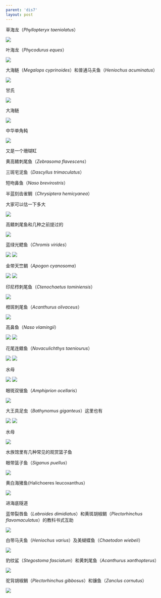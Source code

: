 ```yaml
---
parent: 'dis7'
layout: post
---
```

草海龙（<i>Phyllopteryx taeniolatus</i>）

<img class='disc' src='https://i.postimg.cc/rsFgCFNN/427.jpg'>

叶海龙（<i>Phycodurus eques</i>）

<img class='disc' src='https://i.postimg.cc/d194yTr0/428.jpg'>

大海鲢（<i>Megalops cyprinoides</i>）和普通马夫鱼（<i>Heniochus acuminatus</i>）

<img class='disc' src='https://i.postimg.cc/Kzb0j5KV/429.jpg'>

甘氏

<img class='disc' src='https://i.postimg.cc/HLXSTNLX/430.jpg'>

大海鲢

<img class='disc' src='https://i.postimg.cc/HnZzSDSD/431.jpg'>

中华单角鲀

<img class='disc' src='https://i.postimg.cc/Pf2SfYd3/432.jpg'>

又是一个珊瑚缸

黄高鳍刺尾鱼（<i>Zebrasoma flavescens</i>）

三斑宅泥鱼（<i>Dascyllus trimaculatus</i>）

短吻鼻鱼（<i>Naso brevirostris</i>）

半蓝刻齿雀鲷（<i>Chrysiptera hemicyanea</i>）

大家可以估一下多大

<img class='disc' src='https://i.postimg.cc/sDxwMxXV/433.jpg'>

高鳍刺尾鱼和几种之前提过的

<img class='disc' src='https://i.postimg.cc/hPYMTnzV/434.jpg'>

蓝绿光鳃鱼（<i>Chromis virides</i>）

<img class='disc' src='https://i.postimg.cc/MG7YCjsY/435.jpg'>

<img class='disc' src='https://i.postimg.cc/XJng47m6/436.jpg'>

金带天竺鲷（<i>Apogon cyanosoma</i>）

<img class='disc' src='https://i.postimg.cc/Mpj5YLVN/437.jpg'>

<img class='disc' src='https://i.postimg.cc/QMGbYqqt/438.jpg'>

印尼栉刺尾鱼（<i>Ctenochaetus tominiensis</i>）

<img class='disc' src='https://i.postimg.cc/LXv3XFFY/439.jpg'>

橙斑刺尾鱼（<i>Acanthurus olivaceus</i>）

<img class='disc' src='https://i.postimg.cc/SRs7Y1mZ/440.jpg'>

高鼻鱼（<i>Naso vlamingii</i>）

<img class='disc' src='https://i.postimg.cc/KjH7P7zm/441.jpg'>

<img class='disc' src='https://i.postimg.cc/44L1RG1j/442.jpg'>

花尾连鳍鱼（<i>Novaculichthys taeniourus</i>）

<img class='disc' src='https://i.postimg.cc/jjbH4Ssn/443.jpg'>

<img class='disc' src='https://i.postimg.cc/RZf1tHzz/444.jpg'>

水母

<img class='disc' src='https://i.postimg.cc/tCsNXcSJ/445.jpg'>

<img class='disc' src='https://i.postimg.cc/fT1jkvpK/446.jpg'>

眼斑双锯鱼（<i>Amphiprion ocellaris</i>）

<img class='disc' src='https://i.postimg.cc/yNyFQCdQ/447.jpg'>

大王具足虫（<i>Bathynomus giganteus</i>）这里也有

<img class='disc' src='https://i.postimg.cc/636CFb49/448.jpg'>

<img class='disc' src='https://i.postimg.cc/B6h23522/449.jpg'>

水母

<img class='disc' src='https://i.postimg.cc/d3LrV79p/450.jpg'>

水族馆里有几种常见的观赏篮子鱼

眼带篮子鱼（<i>Siganus puellus</i>）

<img class='disc' src='https://i.postimg.cc/5yTvYx70/451.jpg'>

黄白海猪鱼(Halichoeres leucoxanthus</i>）

<img class='disc' src='https://i.postimg.cc/QNycnb83/452.jpg'>

进海底隧道

蓝带裂唇鱼（<i>Labroides dimidiatus</i>）和黄斑胡椒鲷（<i>Plectorhinchus flavomaculatus</i>）的教科书式互助

<img class='disc' src='https://i.postimg.cc/2SphCSL9/454.jpg'>

白带马夫鱼（<i>Heniochus varius</i>）及美蝴蝶鱼（<i>Chaetodon wiebeli</i>）

<img class='disc' src='https://i.postimg.cc/Dwqs03qv/455.jpg'>

豹纹鲨（<i>Stegostoma fasciatum</i>）和黄刺尾鱼（<i>Acanthurus xanthopterus</i>）

<img class='disc' src='https://i.postimg.cc/7LwzTtVg/456.jpg'>

驼背胡椒鲷（<i>Plectorhinchus gibbosus</i>）和镰鱼（<i>Zanclus cornutus</i>）

<img class='disc' src='https://i.postimg.cc/g0sZyyS1/457.jpg'>
